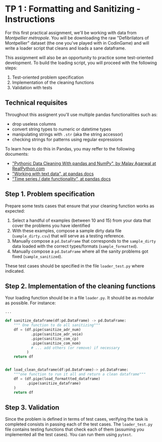 # TP 1 : Formatting and Sanitizing - Instructions

For this first practical assignment, we'll be working with data from _Montpellier métropole_. You will be downloading the raw "Defibrilators of Montpellier" dataset (the one you've played with in CodinGame) and will write a loader script that cleans and loads a sane dataframe.

This assignment will also be an opportunity to practice some test-oriented development.
To build the loading script, you will proceed with the following steps: 
1. Test-oriented problem specification
2. Implementation of the cleaning functions
3. Validation with tests

## Technical requisites
Throughout this assignent you'll use multiple pandas functionalities such as:
- drop useless columns
- convert string types to numeric or datetime types
- manipulating strings with `.str` (aka the string accessor)
- checking strings for patterns using regular expressions

To learn how to do this in Pandas, you may reffer to the following documents:
- ["Pythonic Data Cleaning With pandas and NumPy",  by Malay Agarwal at RealPython.com](https://realpython.com/python-data-cleaning-numpy-pandas/)
- ["Working with text data", at pandas docs](https://pandas.pydata.org/docs/user_guide/text.html#)
- ["Time series / date functionality", at pandas docs](https://pandas.pydata.org/docs/user_guide/timeseries.html)

## Step 1. Problem specification
Prepare some tests cases that ensure that your cleaning function works as expected:

1. Select a handful of examples (between 10 and 15) from your data that cover the problems you have identified
2. With these examples, compose a sample dirty data file (`sample_dirty.csv`) that will serve as a testing reference.
3. Manually compose a `pd.DataFrame` that corresponds to the `sample_dirty` data loaded with the correct types/formats (`sample_formatted`).
4. Manually compose a `pd.DataFrame` where all the sanity problems got fixed (`sample_sanitized`).

These test cases should be specified in the file `loader_test.py` where indicated.


## Step 2. Implementation of the cleaning functions
Your loading function should be in a file `loader.py`. It should be as modular as possible. For instance:
```python
...

def sanitize_dataframe(df:pd.DataFrame) -> pd.DataFrame:
    """ One function to do all sanitizing"""
    df = (df.pipe(sanitize_adr_num)
            .pipe(sanitize_adr_voie)
            .pipe(sanitize_com_cp)
            .pipe(sanitize_com_nom)
            # ... add others (or remove) if necessary
          )
    return df


def load_clean_dataframe(df:pd.DataFrame)-> pd.DataFrame:
    """one function to run it all and return a clean dataframe"""
    df = (df.pipe(load_formattted_dataframe)
          .pipe(sanitize_dataframe)
    )
    return df
```
## Step 3. Validation
Since the problem is defined in terms of test cases, verifying the task is completed consists in passing each of the test cases.
The `loader_test.py` file contains testing functions that check each of them (assuming you implemented all the test cases). You can run them using `pytest`.
